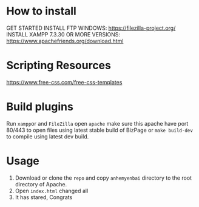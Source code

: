 # How to install
GET STARTED INSTALL FTP WINDOWS:  https://filezilla-project.org/
INSTALL XAMPP 7.3.30 OR MORE VERSIONS: https://www.apachefriends.org/download.html

# Scripting Resources
https://www.free-css.com/free-css-templates

# Build plugins
Run `xampp`or and `FileZilla` open `apache` make sure this apache have port 80/443 to open files using latest stable build of BizPage or `make build-dev` to compile using latest dev build.

# Usage
1. Download or clone the `repo` and copy `anhemyenbai` directory to the root directory of Apache.
2. Open `index.html` changed all
3. It has stared, Congrats
